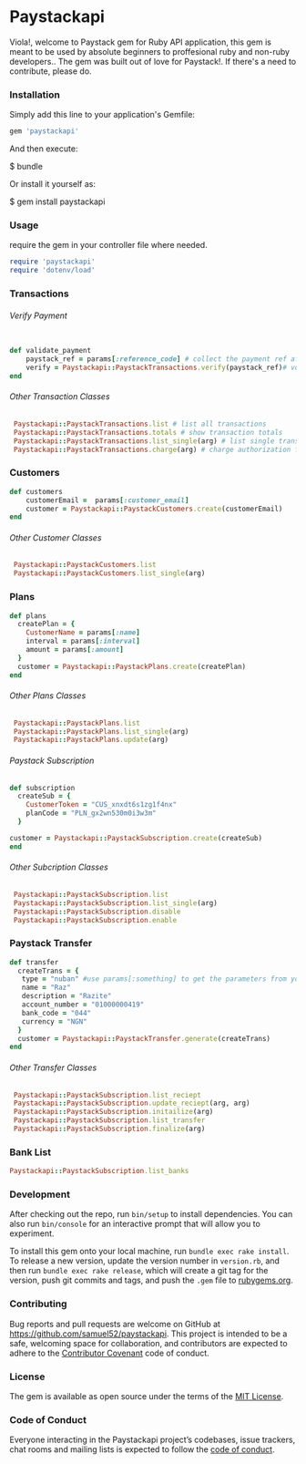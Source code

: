 # Paystackapi
Viola!, welcome to Paystack gem for Ruby API application, this gem is meant to be used by absolute beginners to proffesional ruby and non-ruby developers.. The gem was built out of love for Paystack!. If there's a need to contribute, please do.

### Installation

Simply add this line to your application's Gemfile:

```ruby
gem 'paystackapi'
```

And then execute:

$ bundle

Or install it yourself as:

$ gem install paystackapi

### Usage

require the gem in your controller file where needed.

```ruby
require 'paystackapi'
require 'dotenv/load'
```

###  Transactions

###### Verify Payment

```ruby

def validate_payment
	paystack_ref = params[:reference_code] # collect the payment ref after initializing payment from the frontend
	verify = Paystackapi::PaystackTransactions.verify(paystack_ref)# vola! thats all
end
```
###### Other Transaction Classes

```ruby
 Paystackapi::PaystackTransactions.list # list all transactions
 Paystackapi::PaystackTransactions.totals # show transaction totals
 Paystackapi::PaystackTransactions.list_single(arg) # list single transaction
 Paystackapi::PaystackTransactions.charge(arg) # charge authorization from card
```
### Customers

```ruby
def customers
	customerEmail =  params[:customer_email]
	customer = Paystackapi::PaystackCustomers.create(customerEmail)
end
```
###### Other Customer Classes

```ruby
 Paystackapi::PaystackCustomers.list
 Paystackapi::PaystackCustomers.list_single(arg)
```
### Plans

```ruby
def plans
  createPlan = {
	CustomerName = params[:name]
	interval = params[:interval]
	amount = params[:amount]
  }
  customer = Paystackapi::PaystackPlans.create(createPlan)
end
```
###### Other Plans Classes

```ruby
 Paystackapi::PaystackPlans.list
 Paystackapi::PaystackPlans.list_single(arg)
 Paystackapi::PaystackPlans.update(arg)
 ```
###### Paystack Subscription
```ruby
def subscription
  createSub = {
	CustomerToken = "CUS_xnxdt6s1zg1f4nx"
	planCode = "PLN_gx2wn530m0i3w3m"
  }

customer = Paystackapi::PaystackSubscription.create(createSub)
end
```
###### Other Subcription Classes

```ruby
 Paystackapi::PaystackSubscription.list
 Paystackapi::PaystackSubscription.list_single(arg)
 Paystackapi::PaystackSubscription.disable
 Paystackapi::PaystackSubscription.enable
 ```
### Paystack Transfer
```ruby
def transfer
  createTrans = {
   type = "nuban" #use params[:something] to get the parameters from your endpoint
   name = "Raz"
   description = "Razite"
   account_number = "01000000419"
   bank_code = "044"
   currency = "NGN"
  }
  customer = Paystackapi::PaystackTransfer.generate(createTrans)
end
```
###### Other Transfer Classes

```ruby
 Paystackapi::PaystackSubscription.list_reciept
 Paystackapi::PaystackSubscription.update_reciept(arg, arg)
 Paystackapi::PaystackSubscription.initailize(arg)
 Paystackapi::PaystackSubscription.list_transfer
 Paystackapi::PaystackSubscription.finalize(arg)

 ```
### Bank List
```ruby
Paystackapi::PaystackSubscription.list_banks
```


### Development

After checking out the repo, run `bin/setup` to install dependencies. You can also run `bin/console` for an interactive prompt that will allow you to experiment.

To install this gem onto your local machine, run `bundle exec rake install`. To release a new version, update the version number in `version.rb`, and then run `bundle exec rake release`, which will create a git tag for the version, push git commits and tags, and push the `.gem` file to [rubygems.org](https://rubygems.org).

### Contributing

Bug reports and pull requests are welcome on GitHub at https://github.com/samuel52/paystackapi. This project is intended to be a safe, welcoming space for collaboration, and contributors are expected to adhere to the [Contributor Covenant](http://contributor-covenant.org) code of conduct.

### License

The gem is available as open source under the terms of the [MIT License](https://opensource.org/licenses/MIT).

### Code of Conduct

Everyone interacting in the Paystackapi project’s codebases, issue trackers, chat rooms and mailing lists is expected to follow the [code of conduct](https://github.com/[USERNAME]/paystackapi/blob/master/CODE_OF_CONDUCT.md).

